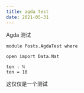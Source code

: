 ```yaml
---
title: agda test
date: 2021-05-31
---
```


Agda 测试

```
module Posts.AgdaTest where

open import Data.Nat

ten : ℕ
ten = 10
```

这仅仅是一个测试
